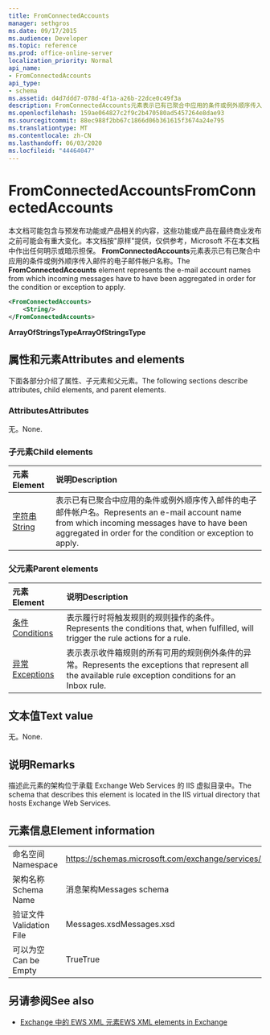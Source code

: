 ```yaml
---
title: FromConnectedAccounts
manager: sethgros
ms.date: 09/17/2015
ms.audience: Developer
ms.topic: reference
ms.prod: office-online-server
localization_priority: Normal
api_name:
- FromConnectedAccounts
api_type:
- schema
ms.assetid: d4d7ddd7-078d-4f1a-a26b-22dce0c49f3a
description: FromConnectedAccounts元素表示已有已聚合中应用的条件或例外顺序传入邮件的电子邮件帐户名称。
ms.openlocfilehash: 159ae064827c2f9c2b470580ad5457264e8dae93
ms.sourcegitcommit: 88ec988f2bb67c1866d06b361615f3674a24e795
ms.translationtype: MT
ms.contentlocale: zh-CN
ms.lasthandoff: 06/03/2020
ms.locfileid: "44464047"
---
```

# <a name="fromconnectedaccounts"></a><span data-ttu-id="15e34-103">FromConnectedAccounts</span><span class="sxs-lookup"><span data-stu-id="15e34-103">FromConnectedAccounts</span></span>

<span data-ttu-id="15e34-104">本文档可能包含与预发布功能或产品相关的内容，这些功能或产品在最终商业发布之前可能会有重大变化。本文档按"原样"提供，仅供参考，Microsoft 不在本文档中作出任何明示或暗示担保。 **FromConnectedAccounts**元素表示已有已聚合中应用的条件或例外顺序传入邮件的电子邮件帐户名称。</span><span class="sxs-lookup"><span data-stu-id="15e34-104">The **FromConnectedAccounts** element represents the e-mail account names from which incoming messages have to have been aggregated in order for the condition or exception to apply.</span></span> 
  
```XML
<FromConnectedAccounts>
    <String/>
</FromConnectedAccounts>
```

 <span data-ttu-id="15e34-105">**ArrayOfStringsType**</span><span class="sxs-lookup"><span data-stu-id="15e34-105">**ArrayOfStringsType**</span></span>
## <a name="attributes-and-elements"></a><span data-ttu-id="15e34-106">属性和元素</span><span class="sxs-lookup"><span data-stu-id="15e34-106">Attributes and elements</span></span>

<span data-ttu-id="15e34-107">下面各部分介绍了属性、子元素和父元素。</span><span class="sxs-lookup"><span data-stu-id="15e34-107">The following sections describe attributes, child elements, and parent elements.</span></span>
  
### <a name="attributes"></a><span data-ttu-id="15e34-108">Attributes</span><span class="sxs-lookup"><span data-stu-id="15e34-108">Attributes</span></span>

<span data-ttu-id="15e34-109">无。</span><span class="sxs-lookup"><span data-stu-id="15e34-109">None.</span></span>
  
### <a name="child-elements"></a><span data-ttu-id="15e34-110">子元素</span><span class="sxs-lookup"><span data-stu-id="15e34-110">Child elements</span></span>

|<span data-ttu-id="15e34-111">**元素**</span><span class="sxs-lookup"><span data-stu-id="15e34-111">**Element**</span></span>|<span data-ttu-id="15e34-112">**说明**</span><span class="sxs-lookup"><span data-stu-id="15e34-112">**Description**</span></span>|
|:-----|:-----|
|[<span data-ttu-id="15e34-113">字符串</span><span class="sxs-lookup"><span data-stu-id="15e34-113">String</span></span>](string.md) <br/> |<span data-ttu-id="15e34-114">表示已有已聚合中应用的条件或例外顺序传入邮件的电子邮件帐户名。</span><span class="sxs-lookup"><span data-stu-id="15e34-114">Represents an e-mail account name from which incoming messages have to have been aggregated in order for the condition or exception to apply.</span></span>  <br/> |
   
### <a name="parent-elements"></a><span data-ttu-id="15e34-115">父元素</span><span class="sxs-lookup"><span data-stu-id="15e34-115">Parent elements</span></span>

|<span data-ttu-id="15e34-116">**元素**</span><span class="sxs-lookup"><span data-stu-id="15e34-116">**Element**</span></span>|<span data-ttu-id="15e34-117">**说明**</span><span class="sxs-lookup"><span data-stu-id="15e34-117">**Description**</span></span>|
|:-----|:-----|
|[<span data-ttu-id="15e34-118">条件</span><span class="sxs-lookup"><span data-stu-id="15e34-118">Conditions</span></span>](conditions.md) <br/> |<span data-ttu-id="15e34-119">表示履行时将触发规则的规则操作的条件。</span><span class="sxs-lookup"><span data-stu-id="15e34-119">Represents the conditions that, when fulfilled, will trigger the rule actions for a rule.</span></span>  <br/> |
|[<span data-ttu-id="15e34-120">异常</span><span class="sxs-lookup"><span data-stu-id="15e34-120">Exceptions</span></span>](exceptions.md) <br/> |<span data-ttu-id="15e34-121">表示表示收件箱规则的所有可用的规则例外条件的异常。</span><span class="sxs-lookup"><span data-stu-id="15e34-121">Represents the exceptions that represent all the available rule exception conditions for an Inbox rule.</span></span>  <br/> |
   
## <a name="text-value"></a><span data-ttu-id="15e34-122">文本值</span><span class="sxs-lookup"><span data-stu-id="15e34-122">Text value</span></span>

<span data-ttu-id="15e34-123">无。</span><span class="sxs-lookup"><span data-stu-id="15e34-123">None.</span></span>
  
## <a name="remarks"></a><span data-ttu-id="15e34-124">说明</span><span class="sxs-lookup"><span data-stu-id="15e34-124">Remarks</span></span>

<span data-ttu-id="15e34-125">描述此元素的架构位于承载 Exchange Web Services 的 IIS 虚拟目录中。</span><span class="sxs-lookup"><span data-stu-id="15e34-125">The schema that describes this element is located in the IIS virtual directory that hosts Exchange Web Services.</span></span>
  
## <a name="element-information"></a><span data-ttu-id="15e34-126">元素信息</span><span class="sxs-lookup"><span data-stu-id="15e34-126">Element information</span></span>

|||
|:-----|:-----|
|<span data-ttu-id="15e34-127">命名空间</span><span class="sxs-lookup"><span data-stu-id="15e34-127">Namespace</span></span>  <br/> |https://schemas.microsoft.com/exchange/services/2006/messages  <br/> |
|<span data-ttu-id="15e34-128">架构名称</span><span class="sxs-lookup"><span data-stu-id="15e34-128">Schema Name</span></span>  <br/> |<span data-ttu-id="15e34-129">消息架构</span><span class="sxs-lookup"><span data-stu-id="15e34-129">Messages schema</span></span>  <br/> |
|<span data-ttu-id="15e34-130">验证文件</span><span class="sxs-lookup"><span data-stu-id="15e34-130">Validation File</span></span>  <br/> |<span data-ttu-id="15e34-131">Messages.xsd</span><span class="sxs-lookup"><span data-stu-id="15e34-131">Messages.xsd</span></span>  <br/> |
|<span data-ttu-id="15e34-132">可以为空</span><span class="sxs-lookup"><span data-stu-id="15e34-132">Can be Empty</span></span>  <br/> |<span data-ttu-id="15e34-133">True</span><span class="sxs-lookup"><span data-stu-id="15e34-133">True</span></span>  <br/> |
   
## <a name="see-also"></a><span data-ttu-id="15e34-134">另请参阅</span><span class="sxs-lookup"><span data-stu-id="15e34-134">See also</span></span>



- [<span data-ttu-id="15e34-135">Exchange 中的 EWS XML 元素</span><span class="sxs-lookup"><span data-stu-id="15e34-135">EWS XML elements in Exchange</span></span>](ews-xml-elements-in-exchange.md)

